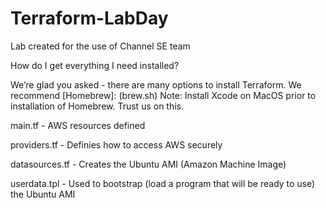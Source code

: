 # Terraform-LabDay
Lab created for the use of Channel SE team

How do I get everything I need installed?

We’re glad you asked - there are many options to install Terraform. We recommend [Homebrew]: (brew.sh)
Note: Install Xcode on MacOS prior to installation of Homebrew. Trust us on this.


main.tf - AWS resources defined

providers.tf - Definies how to access AWS securely

datasources.tf - Creates the Ubuntu AMI (Amazon Machine Image)

userdata.tpl - Used to bootstrap (load a program that will be ready to use) the Ubuntu AMI